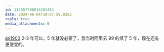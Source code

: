 ```yaml
---
id: 112557796814201413
date: 2024-06-04T10:07:58.928Z
reply: true
media_attachments: 0
---
```


[@i1900](https://mast.dragon-fly.club/@i1900) 2-3 年可以，5 年就没必要了，我当时阿里云 99 的续了 5 年，现在还有更便宜的。

